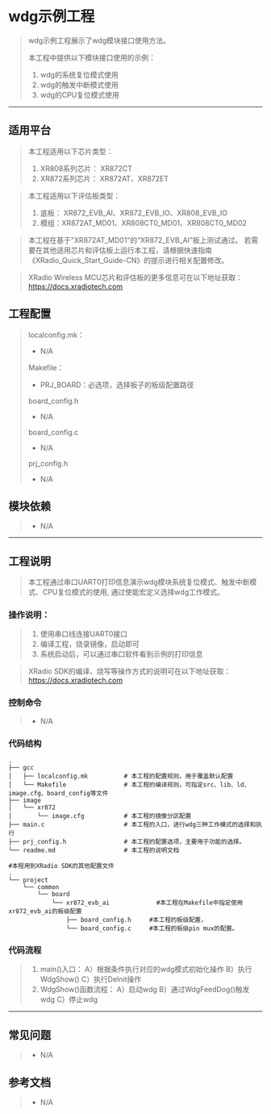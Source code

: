 # wdg示例工程

> wdg示例工程展示了wdg模块接口使用方法。
>
> 本工程中提供以下模块接口使用的示例：
> 1. wdg的系统复位模式使用
> 2. wdg的触发中断模式使用
> 3. wdg的CPU复位模式使用

---

## 适用平台

> 本工程适用以下芯片类型：
> 1. XR808系列芯片： XR872CT
> 2. XR872系列芯片： XR872AT、XR872ET

> 本工程适用以下评估板类型：
> 1. 底板： XR872_EVB_AI、XR872_EVB_IO、XR808_EVB_IO
> 2. 模组：XR872AT_MD01、XR808CT0_MD01、XR808CT0_MD02

> 本工程在基于"XR872AT_MD01"的“XR872_EVB_AI”板上测试通过。
> 若需要在其他适用芯片和评估板上运行本工程，请根据快速指南《XRadio_Quick_Start_Guide-CN》的提示进行相关配置修改。

> XRadio Wireless MCU芯片和评估板的更多信息可在以下地址获取：
> https://docs.xradiotech.com

## 工程配置

> localconfig.mk：
> * N/A
>
> Makefile：
> * PRJ_BOARD：必选项，选择板子的板级配置路径
>
> board_config.h
> * N/A
>
> board_config.c
> * N/A
>
> prj_config.h
>
> * N/A

## 模块依赖

> * N/A

---

## 工程说明

> 本工程通过串口UART0打印信息演示wdg模块系统复位模式、触发中断模式、CPU复位模式的使用, 通过使能宏定义选择wdg工作模式。

### 操作说明：

> 1. 使用串口线连接UART0接口
> 2. 编译工程，烧录镜像，启动即可
> 3. 系统启动后，可以通过串口软件看到示例的打印信息

> XRadio SDK的编译、烧写等操作方式的说明可在以下地址获取：
> https://docs.xradiotech.com

### 控制命令

> * N/A

### 代码结构
```
.
├── gcc
│   ├── localconfig.mk          # 本工程的配置规则，用于覆盖默认配置
│   └── Makefile                # 本工程的编译规则，可指定src、lib、ld、image.cfg、board_config等文件
├── image
│   └── xr872
│       └── image.cfg           # 本工程的镜像分区配置
├── main.c                      # 本工程的入口，进行wdg三种工作模式的选择和执行
├── prj_config.h                # 本工程的配置选项，主要用于功能的选择。
└── readme.md                   # 本工程的说明文档

#本程用到XRadio SDK的其他配置文件
.
└── project
    └── common
        └── board
            └── xr872_evb_ai             #本工程在Makefile中指定使用xr872_evb_ai的板级配置
                ├── board_config.h     #本工程的板级配置，
                └── board_config.c     #本工程的板级pin mux的配置。
```
### 代码流程

> 1. main()入口：
> A）根据条件执行对应的wdg模式初始化操作
> B）执行WdgShow()
> C）执行DeInit操作
> 2. WdgShow()函数流程：
> A）启动wdg
> B）通过WdgFeedDog()触发wdg
> C）停止wdg

---

## 常见问题

> * N/A

## 参考文档

> * N/A
